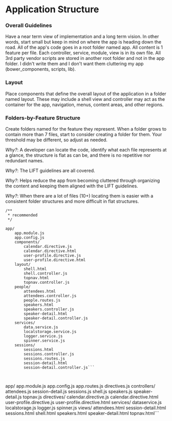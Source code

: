 # Application Structure


### Overall Guidelines


Have a near term view of implementation and a long term vision. In other words, start small but keep in mind on where the app is heading down the road. All of the app's code goes in a root folder named app. All content is 1 feature per file. Each controller, service, module, view is in its own file. All 3rd party vendor scripts are stored in another root folder and not in the app folder. I didn't write them and I don't want them cluttering my app (bower_components, scripts, lib).


### Layout


Place components that define the overall layout of the application in a folder named layout. These may include a shell view and controller may act as the container for the app, navigation, menus, content areas, and other regions.



### Folders-by-Feature Structure

Create folders named for the feature they represent. When a folder grows to contain more than 7 files, start to consider creating a folder for them. Your threshold may be different, so adjust as needed.

*Why?*: A developer can locate the code, identify what each file represents at a glance, the structure is flat as can be, and there is no repetitive nor redundant names.

*Why?*: The LIFT guidelines are all covered.

*Why?*: Helps reduce the app from becoming cluttered through organizing the content and keeping them aligned with the LIFT guidelines.

*Why?*: When there are a lot of files (10+) locating them is easier with a consistent folder structures and more difficult in flat structures.


```
/**
 * recommended
 */
 
app/
    app.module.js
    app.config.js
    components/
        calendar.directive.js
        calendar.directive.html
        user-profile.directive.js
        user-profile.directive.html
    layout/
        shell.html
        shell.controller.js
        topnav.html
        topnav.controller.js
    people/
        attendees.html
        attendees.controller.js
        people.routes.js
        speakers.html
        speakers.controller.js
        speaker-detail.html
        speaker-detail.controller.js
    services/
        data.service.js
        localstorage.service.js
        logger.service.js
        spinner.service.js
    sessions/
        sessions.html
        sessions.controller.js
        sessions.routes.js
        session-detail.html
        session-detail.controller.js```



```
app/
    app.module.js
    app.config.js
    app.routes.js
    directives.js
    controllers/
        attendees.js
        session-detail.js
        sessions.js
        shell.js
        speakers.js
        speaker-detail.js
        topnav.js
    directives/
        calendar.directive.js
        calendar.directive.html
        user-profile.directive.js
        user-profile.directive.html
    services/
        dataservice.js
        localstorage.js
        logger.js
        spinner.js
    views/
        attendees.html
        session-detail.html
        sessions.html
        shell.html
        speakers.html
        speaker-detail.html
        topnav.html```
